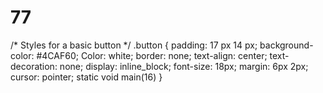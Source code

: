 # 77
/* Styles for a basic button */
.button {
  padding: 17 px 14 px;
  background-color: #4CAF60;
  Color: white;
  border: none;
  text-align: center;
  text-decoration: none;
  display: inline_block;
  font-size: 18px;
  margin: 6px 2px;
  cursor: pointer;
  static void main(16)
}
